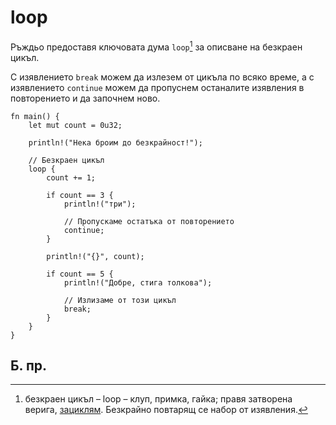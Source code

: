 # loop

Ръждьо предоставя ключовата дума `loop`[^loop] за описване на безкраен цикъл.

С изявлениeто `break` можем да излезем от цикъла по всяко време, а с
изявлениeто `continue` можем да пропуснем останалите изявления в повторението и
да започнем ново.

```rust,editable
fn main() {
    let mut count = 0u32;

    println!("Нека броим до безкрайност!");

    // Безкраен цикъл
    loop {
        count += 1;

        if count == 3 {
            println!("три");

            // Пропускаме остатъка от повторението
            continue;
        }

        println!("{}", count);

        if count == 5 {
            println!("Добре, стига толкова");

            // Излизаме от този цикъл
            break;
        }
    }
}
```

## Б. пр.

[^loop]: безкраен цикъл – loop – клуп, примка, гайка; правя затворена верига, [зациклям](https://eurodict.com/dictionary/loop-42323). Безкрайно повтарящ се набор от изявления.
